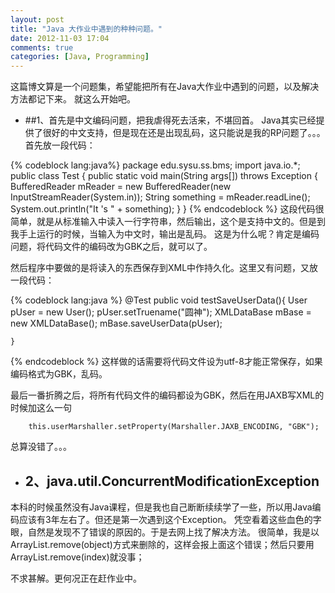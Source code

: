 ```yaml
---
layout: post
title: "Java 大作业中遇到的种种问题。"
date: 2012-11-03 17:04
comments: true
categories: [Java, Programming]
---
```


这篇博文算是一个问题集，希望能把所有在Java大作业中遇到的问题，以及解决方法都记下来。
就这么开始吧。

* ##1、首先是中文编码问题，把我虐得死去活来，不堪回首。
Java其实已经提供了很好的中文支持，但是现在还是出现乱码，这只能说是我的RP问题了。。。
首先放一段代码：

{% codeblock lang:java%}
package edu.sysu.ss.bms;
import java.io.*;
public class Test {
	public static void main(String args[]) throws Exception {
		BufferedReader mReader = new BufferedReader(new InputStreamReader(System.in));
		String something = mReader.readLine();
		System.out.println("It 's " + something);
	}
}
{% endcodeblock %}
这段代码很简单，就是从标准输入中读入一行字符串，然后输出，这个是支持中文的。但是到我手上运行的时候，当输入为中文时，输出是乱码。
这是为什么呢？肯定是编码问题，将代码文件的编码改为GBK之后，就可以了。
<!--more-->
然后程序中要做的是将读入的东西保存到XML中作持久化。这里又有问题，又放一段代码：

{% codeblock lang:java %}
	@Test
	public void testSaveUserData(){
		User pUser = new User();
		pUser.setTruename("圆神");
		XMLDataBase mBase = new XMLDataBase();
		mBase.saveUserData(pUser);

	}
{% endcodeblock %}
这样做的话需要将代码文件设为utf-8才能正常保存，如果编码格式为GBK，乱码。

最后一番折腾之后，将所有代码文件的编码都设为GBK，然后在用JAXB写XML的时候加这么一句

		this.userMarshaller.setProperty(Marshaller.JAXB_ENCODING, "GBK");

总算没错了。。。

* ## 2、java.util.ConcurrentModificationException
本科的时候虽然没有Java课程，但是我也自己断断续续学了一些，所以用Java编码应该有3年左右了。但还是第一次遇到这个Exception。
凭空看着这些血色的字眼，自然是发现不了错误的原因的。于是去网上找了解决方法。
很简单，我是以ArrayList.remove(object)方式来删除的，这样会报上面这个错误；然后只要用ArrayList.remove(index)就没事；

不求甚解。更何况正在赶作业中。

